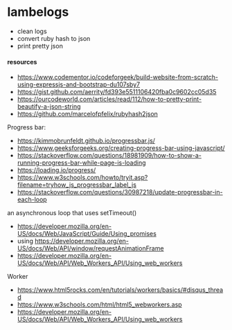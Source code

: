 # lambelogs

* clean logs
* convert ruby hash to json
* print pretty json

#### resources
* https://www.codementor.io/codeforgeek/build-website-from-scratch-using-expressjs-and-bootstrap-du107sby7
* https://gist.github.com/aerrity/fd393e5511106420fba0c9602cc05d35
* https://ourcodeworld.com/articles/read/112/how-to-pretty-print-beautify-a-json-string
* https://github.com/marcelofpfelix/rubyhash2json

Progress bar:
* https://kimmobrunfeldt.github.io/progressbar.js/
* https://www.geeksforgeeks.org/creating-progress-bar-using-javascript/
* https://stackoverflow.com/questions/18981909/how-to-show-a-running-progress-bar-while-page-is-loading
* https://loading.io/progress/
* https://www.w3schools.com/howto/tryit.asp?filename=tryhow_js_progressbar_label_js
* https://stackoverflow.com/questions/30987218/update-progressbar-in-each-loop

an asynchronous loop that uses setTimeout()
* https://developer.mozilla.org/en-US/docs/Web/JavaScript/Guide/Using_promises
* using https://developer.mozilla.org/en-US/docs/Web/API/window/requestAnimationFrame
* https://developer.mozilla.org/en-US/docs/Web/API/Web_Workers_API/Using_web_workers

Worker
* https://www.html5rocks.com/en/tutorials/workers/basics/#disqus_thread
* https://www.w3schools.com/html/html5_webworkers.asp
* https://developer.mozilla.org/en-US/docs/Web/API/Web_Workers_API/Using_web_workers
